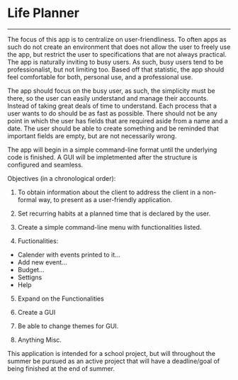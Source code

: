 # Life Planner
---------------------------------------------------------------------------------------------------------------------

The focus of this app is to centralize on user-friendliness. To often apps as such do not create an environment that does not allow the user to freely use the app, but restrict the user to specifications that are not always practical. The app is naturally inviting to busy users. As such, busy users tend to be professionalist, but not limiting too. Based off that statistic, the app should feel comfortable for both, personal use, and a professional use. 

The app should focus on the busy user, as such, the simplicity must be there, so the user can easily understand and manage their accounts. Instead of taking great deals of time to understand. Each process that a user wants to do should be as fast as possible. There should not be any point in which the user has fields that are required aside from a name and a date. The user should be able to create something and be reminded that important fields are empty, but are not necessarily wrong. 

The app will begin in a simple command-line format until the underlying code is finished. A GUI will be impletmented after the structure is configured and seamless. 

Objectives (in a chronological order):

1. To obtain information about the client to address the client in a non-formal way, to present as a user-friendly application. 

2. Set recurring habits at a planned time that is declared by the user. 

3. Create a simple command-line menu with functionalities listed. 

4. Fuctionalities:
  - Calender with events printed to it...
  - Add new event...
  - Budget...
  - Settigns
  - Help
  
5. Expand on the Functionalities 

6. Create a GUI

7. Be able to change themes for GUI.

8. Anything Misc.  

This application is intended for a school project, but will throughout the summer be pursued as an active project that will have a deadline/goal of being finished at the end of summer. 
